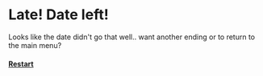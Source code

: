 # Late! Date left!
Looks like the date didn't go that well.. want another ending or to return to the main menu?

#### [Restart](../README.md)

